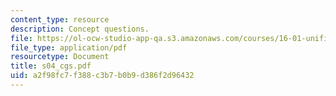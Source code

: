 ```yaml
---
content_type: resource
description: Concept questions.
file: https://ol-ocw-studio-app-qa.s3.amazonaws.com/courses/16-01-unified-engineering-i-ii-iii-iv-fall-2005-spring-2006/a2f98fc7f388c3b7b0b9d386f2d96432_s04_cgs.pdf
file_type: application/pdf
resourcetype: Document
title: s04_cgs.pdf
uid: a2f98fc7-f388-c3b7-b0b9-d386f2d96432
---
```

